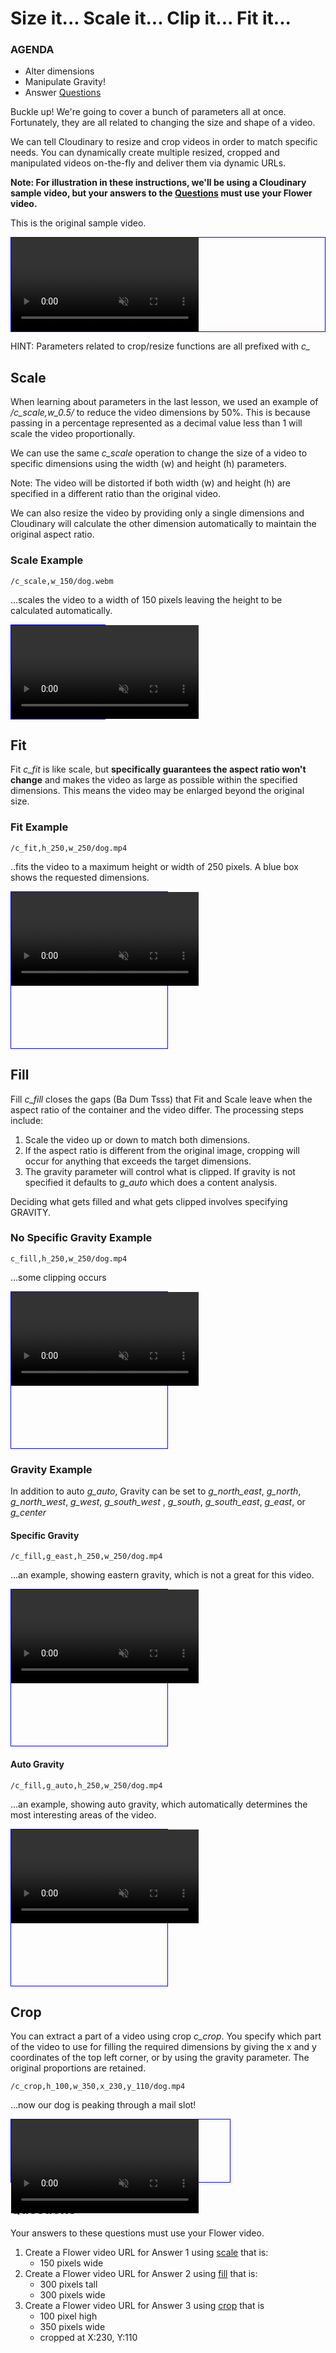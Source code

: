# Size it... Scale it... Clip it... Fit it...

<div class="aside">
    <h3>AGENDA</h3>
    <ul>
      <li>Alter dimensions</li>
      <li>Manipulate Gravity!</li>
      <li>Answer <a href="#questions">Questions</a></li>
    </ul>
</div>

Buckle up!  We're going to cover a bunch of parameters all at once. Fortunately, they are all related to changing the
size and shape of a video.

We can tell Cloudinary to resize and crop videos in order to match specific needs. You can dynamically create multiple
resized, cropped and manipulated videos on-the-fly and deliver them via dynamic URLs.

**Note: For illustration in these instructions, we'll be using a Cloudinary sample video, but your answers to
the [Questions](#questions) must use your Flower video.**

This is the original sample video.
<div style="border:1px solid blue">
   <video muted controls>
      <source src="https://demo-res.cloudinary.com/video/upload/c_scale,w_690/dog.webm" type="video/mp4">
   </video>
</div>

HINT: Parameters related to crop/resize functions are all prefixed with *c_*

## <a name="scale">Scale</a>

When learning about parameters in the last lesson, we used an example of _/c_scale,w_0.5/_ to reduce the video dimensions by 50%. This is
because passing in a percentage represented as a decimal value less than 1 will scale the video proportionally.

We can use the same *c_scale* operation to change the size of a video to specific dimensions using the width (w) and height (h) parameters.

Note: The video will be distorted if both width (w) and height (h) are specified in a different ratio than the original
video.

We can also resize the video by providing only a single dimensions and Cloudinary will calculate the other dimension automatically to maintain the original aspect ratio.

### Scale Example

```
/c_scale,w_150/dog.webm
```

...scales the video to a width of 150 pixels leaving the height to be calculated automatically.
<div style="border:1px solid blue;width:150px;">
   <video muted controls>
      <source src="https://demo-res.cloudinary.com/video/upload/c_scale,w_150/dog.webm" type="video/mp4">
   </video>
</div>

## <a name="fit">Fit</a>

Fit *c_fit* is like scale, but **specifically guarantees the aspect ratio won't change** and makes the video as large as
possible within the specified dimensions. This means the video may be enlarged beyond the original size.

### Fit Example

```
/c_fit,h_250,w_250/dog.mp4
```

..fits the video to a maximum height or width of 250 pixels. A blue box shows the requested dimensions.
<div style="border:1px solid blue;width:250px;height:250px;">
    <video muted controls>
        <source src="https://res.cloudinary.com/demo/video/upload/c_fit,h_250,w_250/dog.mp4" type="video/mp4">
    </video>
</div>

## <a name="fill">Fill</a>

Fill *c_fill* closes the gaps (Ba Dum Tsss) that Fit and Scale leave when the aspect ratio of the container and the
video differ. The processing steps include:

1. Scale the video up or down to match both dimensions.
2. If the aspect ratio is different from the original image, cropping will occur for anything that exceeds the target
   dimensions.
3. The gravity parameter will control what is clipped. If gravity is not specified it defaults to *g_auto* which does a
   content analysis.

Deciding what gets filled and what gets clipped involves specifying GRAVITY.

### No Specific Gravity Example

```
c_fill,h_250,w_250/dog.mp4
```

...some clipping occurs
<div style="border:1px solid blue;width:250px;height:250px;">
   <video muted controls>
      <source src="https://res.cloudinary.com/demo/video/upload/c_fill,h_250,w_250/dog.mp4" type="video/mp4">
   </video>
</div>

### Gravity Example

In addition to auto *g_auto*, Gravity can be set to *g_north_east*, *g_north*, *g_north_west*, *g_west*, *g_south_west*
, *g_south*, *g_south_east*, *g_east*, or *g_center*

#### Specific Gravity

```
/c_fill,g_east,h_250,w_250/dog.mp4
```

...an example, showing eastern gravity, which is not a great for this video.
<div style="border:1px solid blue;width:250px;height:250px;">
   <video muted controls>
      <source src="https://res.cloudinary.com/demo/video/upload/c_fill,g_east,h_250,w_250/dog.mp4" type="video/mp4">
   </video>
</div>

#### Auto Gravity

```
/c_fill,g_auto,h_250,w_250/dog.mp4
```

...an example, showing auto gravity, which automatically determines the most interesting areas of the video.
<div style="border:1px solid blue;width:250px;height:250px;">
   <video muted controls>
      <source src="https://res.cloudinary.com/demo/video/upload/c_fill,g_auto,h_250,w_250/dog.mp4" type="video/mp4">
   </video>
</div>

## <a name="crop">Crop</a>

You can extract a part of a video using crop *c_crop*. You specify which part of the video to use for filling the
required dimensions by giving the x and y coordinates of the top left corner, or by using the gravity parameter. The
original proportions are retained.

```
/c_crop,h_100,w_350,x_230,y_110/dog.mp4
```
...now our dog is peaking through a mail slot!
<div style="border:1px solid blue;width:350px;height:100px;">
   <video muted controls>
      <source src="https://res.cloudinary.com/demo/video/upload/c_crop,h_100,w_350,x_230,y_110/dog.mp4" type="video/mp4">
   </video>
</div>


## <a name="questions">Questions</a>

Your answers to these questions must use your Flower video.
<!-- @todo-p2 rewrite these with reasons for a final layout -->

1. <a name="q1"></a>Create a Flower video URL for <a onclick="jQuery('input')[0].focus()">Answer 1</a> using [scale](#scale) that is:
   - 150 pixels wide
2. <a name="q2"></a>Create a Flower video URL for <a onclick="jQuery('input')[1].focus()">Answer 2</a> using [fill](#fill) that is:
   - 300 pixels tall
   - 300 pixels wide
3. <a name="q3"></a>Create a Flower video URL for <a onclick="jQuery('input')[2].focus()">Answer 3</a> using [crop](#crop) that is
   - 100 pixel high
   - 350 pixels wide 
   - cropped at X:230, Y:110 